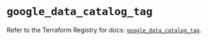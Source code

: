 # `google_data_catalog_tag`

Refer to the Terraform Registry for docs: [`google_data_catalog_tag`](https://registry.terraform.io/providers/hashicorp/google/5.21.0/docs/resources/data_catalog_tag).
